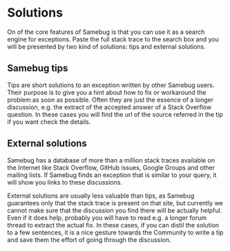 # Solutions

On of the core features of Samebug is that you can use it as a search engine for exceptions.
Paste the full stack trace to the search box and you will be presented by two kind of solutions: tips and external solutions.

## Samebug tips

Tips are short solutions to an exception written by other Samebug users. Their purpose is to give you a hint about
how to fix or workaround the problem as soon as possible. Often they are just the essence of a longer discussion,
e.g. the extract of the accepted answer of a Stack Overflow question. In these cases you will find the url of the
source referred in the tip if you want check the details.

## External solutions

Samebug has a database of more than a million stack traces available on the Internet like
Stack Overflow, GitHub issues, Google Groups and other mailing lists.
If Samebug finds an exception that is similar to your query, it will show you links to these discussions.

External solutions are usually less valuable than tips, as Samebug guarantees only that the stack trace is present
on that site, but currently we cannot make sure that the discussion you find there will be actually helpful.
Even if it does help, probably you will have to read e.g. a longer forum thread to extract the actual fix.
In these cases, if you can distil the solution to a few sentences, it is a nice gesture towards the Community to
write a tip and save them the effort of going through the discussion.
